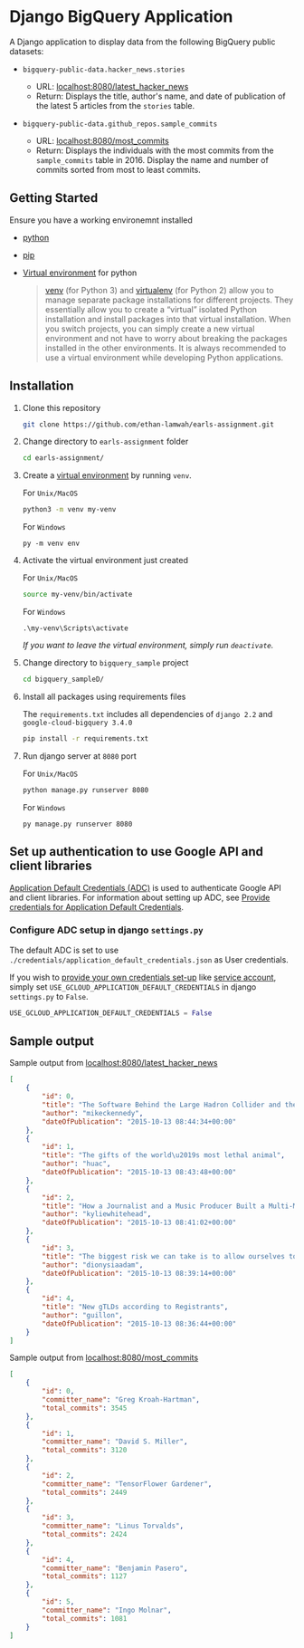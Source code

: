 # Django BigQuery Application

A Django application to display data from the following BigQuery public datasets:

- `bigquery-public-data.hacker_news.stories`
  - URL: [localhost:8080/latest_hacker_news](localhost:8080/latest_hacker_news)
  - Return: Displays the title, author's name, and date of publication of the latest 5 articles from the `stories` table.

- `bigquery-public-data.github_repos.sample_commits`
  - URL: [localhost:8080/most_commits](localhost:8080/most_commits)
  - Return: Displays the individuals with the most commits from the `sample_commits` table in 2016. Display the name and number of commits sorted from most to least commits.

## Getting Started

Ensure you have a working environemnt installed

- [python](https://www.python.org/downloads/)
- [pip](https://packaging.python.org/en/latest/key_projects/#pip)
- [Virtual environment](https://packaging.python.org/en/latest/guides/installing-using-pip-and-virtual-environments/#installing-virtualenv) for python

    > [venv](https://packaging.python.org/en/latest/key_projects/#venv) (for Python 3) and [virtualenv](https://packaging.python.org/en/latest/key_projects/#virtualenv) (for Python 2) allow you to manage separate package installations for different projects. They essentially allow you to create a “virtual” isolated Python installation and install packages into that virtual installation. When you switch projects, you can simply create a new virtual environment and not have to worry about breaking the packages installed in the other environments. It is always recommended to use a virtual environment while developing Python applications.

## Installation

1. Clone this repository

    ```zsh
    git clone https://github.com/ethan-lamwah/earls-assignment.git
    ```

2. Change directory to `earls-assignment` folder

    ```zsh
    cd earls-assignment/
    ```

3. Create a [virtual environment](https://packaging.python.org/en/latest/guides/installing-using-pip-and-virtual-environments/#installing-virtualenv) by running `venv`.

    For `Unix/MacOS`

    ```zsh
    python3 -m venv my-venv
    ```

    For `Windows`

    ```shell
    py -m venv env
    ```

4. Activate the virtual environment just created

    For `Unix/MacOS`

    ```zsh
    source my-venv/bin/activate
    ```

    For `Windows`

    ```shell
    .\my-venv\Scripts\activate
    ```

   *If you want to leave the virtual environment, simply run `deactivate`.*

5. Change directory to `bigquery_sample` project

    ```zsh
    cd bigquery_sampleD/
    ```

6. Install all packages using requirements files

    The `requirements.txt` includes all dependencies of `django 2.2` and `google-cloud-bigquery 3.4.0`

    ```zsh
    pip install -r requirements.txt
    ```

7. Run django server at `8080` port

    For `Unix/MacOS`

    ```zsh
    python manage.py runserver 8080
    ```

    For `Windows`

    ```shell
    py manage.py runserver 8080
    ```

## Set up authentication to use Google API and client libraries

[Application Default Credentials (ADC)](https://cloud.google.com/docs/authentication/application-default-credentials) is used to authenticate Google API and client libraries. For information about setting up ADC, see [Provide credentials for Application Default Credentials](https://cloud.google.com/docs/authentication/provide-credentials-adc).

### Configure ADC setup in django `settings.py`

The default ADC is set to use `./credentials/application_default_credentials.json` as User credentials.

If you wish to [provide your own credentials set-up](https://cloud.google.com/docs/authentication/provide-credentials-adc) like [service account](https://cloud.google.com/docs/authentication/application-default-credentials#attached-sa), simply set `USE_GCLOUD_APPLICATION_DEFAULT_CREDENTIALS` in django `settings.py` to `False`.

```py
USE_GCLOUD_APPLICATION_DEFAULT_CREDENTIALS = False
```

## Sample output

Sample output from [localhost:8080/latest_hacker_news](localhost:8080/latest_hacker_news)

```json
[
    {
        "id": 0,
        "title": "The Software Behind the Large Hadron Collider and the Higgs Boson",
        "author": "mikeckennedy",
        "dateOfPublication": "2015-10-13 08:44:34+00:00"
    },
    {
        "id": 1,
        "title": "The gifts of the world\u2019s most lethal animal",
        "author": "huac",
        "dateOfPublication": "2015-10-13 08:43:48+00:00"
    },
    {
        "id": 2,
        "title": "How a Journalist and a Music Producer Built a Multi-Million \u00a3 Sex Toy Company",
        "author": "kyliewhitehead",
        "dateOfPublication": "2015-10-13 08:41:02+00:00"
    },
    {
        "id": 3,
        "title": "The biggest risk we can take is to allow ourselves to feel safe",
        "author": "dionysiaadam",
        "dateOfPublication": "2015-10-13 08:39:14+00:00"
    },
    {
        "id": 4,
        "title": "New gTLDs according to Registrants",
        "author": "guillon",
        "dateOfPublication": "2015-10-13 08:36:44+00:00"
    }
]
```

Sample output from [localhost:8080/most_commits](localhost:8080/most_commits)

```json
[
    {
        "id": 0,
        "committer_name": "Greg Kroah-Hartman",
        "total_commits": 3545
    },
    {
        "id": 1,
        "committer_name": "David S. Miller",
        "total_commits": 3120
    },
    {
        "id": 2,
        "committer_name": "TensorFlower Gardener",
        "total_commits": 2449
    },
    {
        "id": 3,
        "committer_name": "Linus Torvalds",
        "total_commits": 2424
    },
    {
        "id": 4,
        "committer_name": "Benjamin Pasero",
        "total_commits": 1127
    },
    {
        "id": 5,
        "committer_name": "Ingo Molnar",
        "total_commits": 1081
    }
]
```
